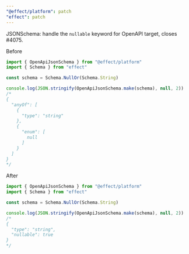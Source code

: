 ```yaml
---
"@effect/platform": patch
"effect": patch
---
```


JSONSchema: handle the `nullable` keyword for OpenAPI target, closes #4075.

Before

```ts
import { OpenApiJsonSchema } from "@effect/platform"
import { Schema } from "effect"

const schema = Schema.NullOr(Schema.String)

console.log(JSON.stringify(OpenApiJsonSchema.make(schema), null, 2))
/*
{
  "anyOf": [
    {
      "type": "string"
    },
    {
      "enum": [
        null
      ]
    }
  ]
}
*/
```

After

```ts
import { OpenApiJsonSchema } from "@effect/platform"
import { Schema } from "effect"

const schema = Schema.NullOr(Schema.String)

console.log(JSON.stringify(OpenApiJsonSchema.make(schema), null, 2))
/*
{
  "type": "string",
  "nullable": true
}
*/
```
